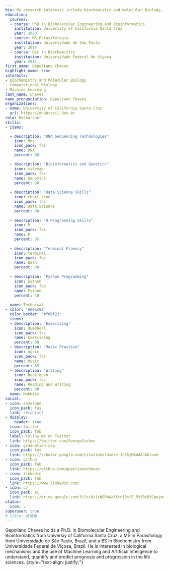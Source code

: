 ```yaml
---
bio: My research interests include biochemistry and molecular biology, computational programming (programming languages), bioinformatics and machine learning.
education:
  courses:
  - course: PhD in Biomolecular Engineering and Bioinformatics
    institution: University of California Santa Cruz
    year: 2020
  - course: MS Parasitologia
    institution: Universidade de São Paulo
    year: 2014
  - course: BSc in Biochemistry
    institution: Universidade Federal de Viçosa
    year: 2012
first_name: Gepoliano Chaves
highlight_name: true
interests:
- Biochemistry and Molecular Biology
- Computational Biology
- Machine Learning
last_name: Chaves
name_pronunciation: Gepoliano Chaves
organizations:
- name: University of California Santa Cruz
  url: https://dnabrasil.dev.br
role: Researcher
skills:
- items:

  - description: "DNA Sequencing Technologies"
    icon: dna
    icon_pack: fas
    name: DNA
    percent: 80

  - description: "Bioinformatics and Genetics"
    icon: sitemap
    icon_pack: fas
    name: Genomics
    percent: 80
    
  - description: "Data Science Skills"
    icon: chart-line
    icon_pack: fas
    name: Data Science
    percent: 90
    
  - description: "R Programming Skills"
    icon: R
    icon_pack: fas
    name: R
    percent: 85
    
  - description: "Terminal Fluency"
    icon: terminal
    icon_pack: fas
    name: Bash
    percent: 80
    
  - description: "Python Programming"
    icon: python
    icon_pack: fab
    name: Python
    percent: 40
    
  name: Technical
- color: '#eeac02'
  color_border: '#f0bf23'
  items:
  - description: "Exercising"
    icon: dumbbell
    icon_pack: fas
    name: Exercising
    percent: 60
  - description: "Music Practice"
    icon: music
    icon_pack: fas
    name: Music
    percent: 65
  - description: "Writing"
    icon: book-open
    icon_pack: fas
    name: Reading and Writing
    percent: 80
  name: Hobbies
social:
- icon: envelope
  icon_pack: fas
  link: /#contact
- display:
    header: true
  icon: twitter
  icon_pack: fab
  label: Follow me on Twitter
  link: https://twitter.com/GeorgeCushen
- icon: graduation-cap
  icon_pack: fas
  link: https://scholar.google.com/citations?user=-In55jMAAAAJ&hl=en
- icon: github
  icon_pack: fab
  link: https://github.com/gepolianochaves
- icon: linkedin
  icon_pack: fab
  link: https://www.linkedin.com/
- icon: cv
  icon_pack: ai
  link: https://drive.google.com/file/d/1rNGBHwXfXruf2sfE_5VfBsDfCpojmcdf/view?usp=sharing
status:
  icon: ☕️
superuser: true
# title: 吳健雄
---
```


Gepoliano Chaves holds a Ph.D. in Biomolecular Engineering and Bioinformatics from Universiy of California Santa Cruz, a MS in Parasitology from Universidade de São Paulo, Brazil, and a BS in Biochemistry from Universidade Federal de Viçosa, Brazil. He is interested in biological mechanisms and the use of Machine Learning and Artificial Inteligence to understand, quantify and predict prognosis and progression in the life sciences.
{style="text-align: justify;"}
